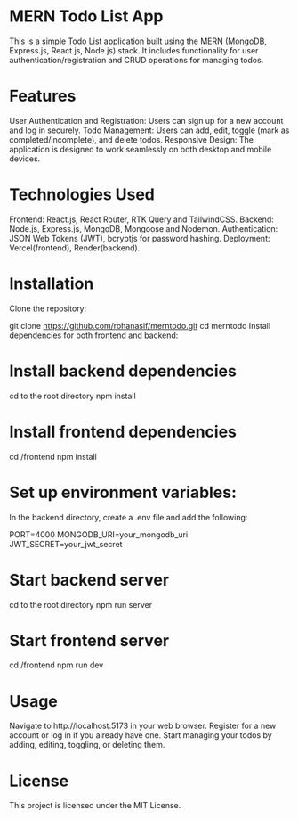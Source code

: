 # MERN Todo List App

This is a simple Todo List application built using the MERN (MongoDB, Express.js, React.js, Node.js) stack. It includes functionality for user authentication/registration and CRUD operations for managing todos.

# Features

User Authentication and Registration: Users can sign up for a new account and log in securely.
Todo Management: Users can add, edit, toggle (mark as completed/incomplete), and delete todos.
Responsive Design: The application is designed to work seamlessly on both desktop and mobile devices.

# Technologies Used

Frontend: React.js, React Router, RTK Query and TailwindCSS.
Backend: Node.js, Express.js, MongoDB, Mongoose and Nodemon.
Authentication: JSON Web Tokens (JWT), bcryptjs for password hashing.
Deployment: Vercel(frontend), Render(backend).

# Installation

Clone the repository:

git clone https://github.com/rohanasif/merntodo.git
cd merntodo
Install dependencies for both frontend and backend:

# Install backend dependencies

cd to the root directory
npm install

# Install frontend dependencies

cd /frontend
npm install

# Set up environment variables:

In the backend directory, create a .env file and add the following:

PORT=4000
MONGODB_URI=your_mongodb_uri
JWT_SECRET=your_jwt_secret

# Start backend server

cd to the root directory
npm run server

# Start frontend server

cd /frontend
npm run dev

# Usage

Navigate to http://localhost:5173 in your web browser.
Register for a new account or log in if you already have one.
Start managing your todos by adding, editing, toggling, or deleting them.

# License

This project is licensed under the MIT License.
